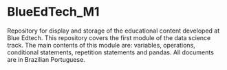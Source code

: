 # BlueEdTech_M1

Repository for display and storage of the educational content developed at Blue Edtech. This repository covers the first module of the data science track. The main contents of this module are: variables, operations, conditional statements, repetition statements and pandas. All documents are in Brazilian Portuguese.
